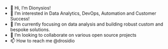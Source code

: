 - 👋 Hi, I’m Dionysios!
- 👀 I’m interested in Data Analytics, DevOps, Automation and Customer Success!
- 🌱 I’m currently focusing on data analysis and building robust custom and bespoke solutions.
- 💞️ I’m looking to collaborate on various open source projects
- 📫 How to reach me @drosidio

<!---
drosidio/drosidio is a ✨ special ✨ repository because its `README.md` (this file) appears on your GitHub profile.
You can click the Preview link to take a look at your changes.
--->
